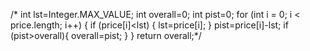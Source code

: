 /* int lst=Integer.MAX_VALUE;
int overall=0;
int pist=0;
for (int i = 0; i < price.length; i++) {
if (price[i]<lst) {
lst=price[i];
}
pist=price[i]-lst;
if (pist>overall){
overall=pist;
}
}
return overall;*/